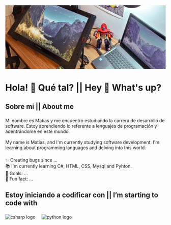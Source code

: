 <div align="center">
  <img height="200" src="IMG_20220822_201817_356.jpeg"  />
</div>

###

<h1 align="left">Hola! 👋 Qué tal? || Hey 👋 What's up?</h1>

###

<h2 align="left">Sobre mi  ||  About me</h2>

###

<p align="left">Mi nombre es Matías y me encuentro estudiando la carrera de desarrollo de software. Estoy aprendiendo lo referente a lenguajes de programación y adentrándome en este mundo. <br><br>My name is Matías, and I'm currently studying software development. I'm learning about programming languages ​​and delving into this world.</p>

###

<p align="left">✨ Creating bugs since ...<br>📚 I'm currently learning C#, HTML, CSS, Mysql and Pyhton.<br>🎯 Goals: ...<br>🎲 Fun fact: ...</p>

###

<h2 align="left">Estoy iniciando a codificar con || I’m starting to code with</h2>

###

<div align="left">
  <img src="https://cdn.jsdelivr.net/gh/devicons/devicon/icons/csharp/csharp-original.svg" height="40" alt="csharp logo"  />
  <img width="12" />
  <img src="https://cdn.jsdelivr.net/gh/devicons/devicon/icons/python/python-original.svg" height="40" alt="python logo"  />
  <img width="12" />
</div>
